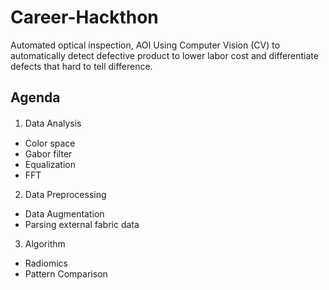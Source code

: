 # Career-Hackthon

Automated optical inspection, AOI
Using Computer Vision (CV) to automatically detect defective product to lower 
labor cost and differentiate defects that hard to tell difference.

## Agenda 
1. Data Analysis　　
- Color space
- Gabor filter
- Equalization
- FFT

2. Data Preprocessing
- Data Augmentation
- Parsing external fabric data

3. Algorithm
- Radiomics
- Pattern Comparison
